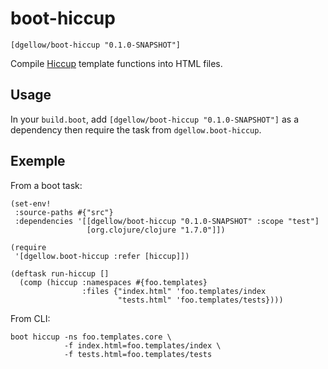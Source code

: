 # boot-hiccup

[](dependency)
```
[dgellow/boot-hiccup "0.1.0-SNAPSHOT"]
```
[](/dependency)

Compile [Hiccup](https://github.com/weavejester/hiccup) template functions into HTML files.

## Usage

In your `build.boot`, add `[dgellow/boot-hiccup "0.1.0-SNAPSHOT"]` as a dependency then require the task from `dgellow.boot-hiccup`.

## Exemple

From a boot task:

```
(set-env!
 :source-paths #{"src"}
 :dependencies '[[dgellow/boot-hiccup "0.1.0-SNAPSHOT" :scope "test"]
                 [org.clojure/clojure "1.7.0"]])

(require
 '[dgellow.boot-hiccup :refer [hiccup]])

(deftask run-hiccup []
  (comp (hiccup :namespaces #{foo.templates}
                :files {"index.html" 'foo.templates/index
                        "tests.html" 'foo.templates/tests})))
```

From CLI:

```
boot hiccup -ns foo.templates.core \
            -f index.html=foo.templates/index \
            -f tests.html=foo.templates/tests
```
